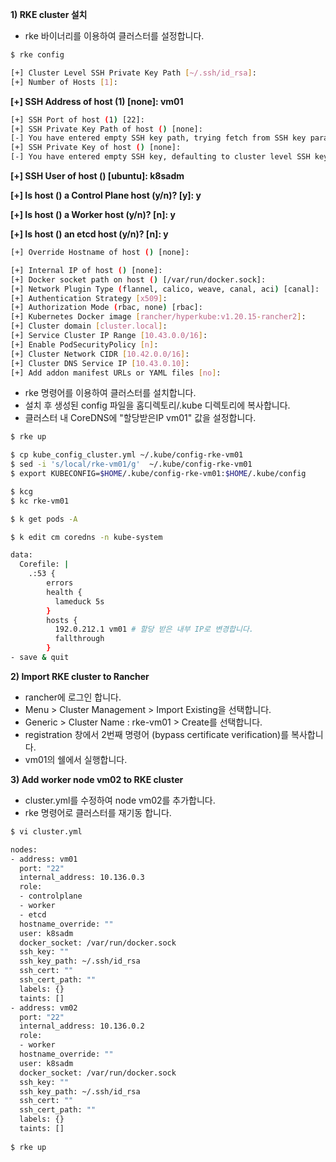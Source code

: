 **1) RKE cluster 설치**

- rke 바이너리를 이용하여 클러스터를 설정합니다.

```bash
$ rke config

[+] Cluster Level SSH Private Key Path [~/.ssh/id_rsa]: 
[+] Number of Hosts [1]: 
```

**[+] SSH Address of host (1) [none]: vm01**

```bash
[+] SSH Port of host (1) [22]:
[+] SSH Private Key Path of host () [none]: 
[-] You have entered empty SSH key path, trying fetch from SSH key parameter
[+] SSH Private Key of host () [none]: 
[-] You have entered empty SSH key, defaulting to cluster level SSH key: ~/.ssh/id_rsa
```

**[+] SSH User of host () [ubuntu]: k8sadm**

**[+] Is host () a Control Plane host (y/n)? [y]: y**

**[+] Is host () a Worker host (y/n)? [n]: y**

**[+] Is host () an etcd host (y/n)? [n]: y**

```bash
[+] Override Hostname of host () [none]: 
```

```bash
[+] Internal IP of host () [none]: 
[+] Docker socket path on host () [/var/run/docker.sock]: 
[+] Network Plugin Type (flannel, calico, weave, canal, aci) [canal]: 
[+] Authentication Strategy [x509]: 
[+] Authorization Mode (rbac, none) [rbac]: 
[+] Kubernetes Docker image [rancher/hyperkube:v1.20.15-rancher2]: 
[+] Cluster domain [cluster.local]: 
[+] Service Cluster IP Range [10.43.0.0/16]: 
[+] Enable PodSecurityPolicy [n]: 
[+] Cluster Network CIDR [10.42.0.0/16]: 
[+] Cluster DNS Service IP [10.43.0.10]: 
[+] Add addon manifest URLs or YAML files [no]:
```

- rke 명령어를 이용하여 클러스터를 설치합니다.
- 설치 후 생성된 config 파일을 홈디렉토리/.kube 디렉토리에 복사합니다.
- 클러스터 내 CoreDNS에 "할당받은IP vm01" 값을 설정합니다.

```bash
$ rke up

$ cp kube_config_cluster.yml ~/.kube/config-rke-vm01
$ sed -i 's/local/rke-vm01/g'  ~/.kube/config-rke-vm01
$ export KUBECONFIG=$HOME/.kube/config-rke-vm01:$HOME/.kube/config

$ kcg
$ kc rke-vm01

$ k get pods -A

$ k edit cm coredns -n kube-system

data:
  Corefile: |
    .:53 {
        errors
        health {
          lameduck 5s
        }
        hosts {
          192.0.212.1 vm01 # 할당 받은 내부 IP로 변경합니다.
          fallthrough
        }
- save & quit        
```

**2) Import RKE cluster to Rancher**

- rancher에 로그인 합니다.
- Menu > Cluster Management > Import Existing을 선택합니다.
- Generic > Cluster Name : rke-vm01 > Create를 선택합니다.
- registration 창에서 2번째 명령어 (bypass certificate verification)를 복사합니다.
- vm01의 쉘에서 실행합니다.


**3) Add worker node vm02 to RKE cluster**

- cluster.yml를 수정하여 node vm02를 추가합니다.
- rke 명령어로 클러스터를 재기동 합니다.

```bash
$ vi cluster.yml

nodes:
- address: vm01
  port: "22"
  internal_address: 10.136.0.3
  role:
  - controlplane
  - worker
  - etcd
  hostname_override: ""
  user: k8sadm
  docker_socket: /var/run/docker.sock
  ssh_key: ""
  ssh_key_path: ~/.ssh/id_rsa
  ssh_cert: ""
  ssh_cert_path: ""
  labels: {}
  taints: []
- address: vm02
  port: "22"
  internal_address: 10.136.0.2
  role:
  - worker
  hostname_override: ""
  user: k8sadm
  docker_socket: /var/run/docker.sock
  ssh_key: ""
  ssh_key_path: ~/.ssh/id_rsa
  ssh_cert: ""
  ssh_cert_path: ""
  labels: {}
  taints: []
  
$ rke up
```
